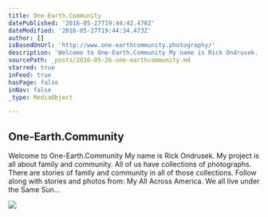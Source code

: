 ```yaml
---
title: One-Earth.Community
datePublished: '2016-05-27T19:44:42.478Z'
dateModified: '2016-05-27T19:44:34.473Z'
author: []
isBasedOnUrl: 'http://www.one-earthcommunity.photography/'
description: 'Welcome to One-Earth.Community My name is Rick Ondrusek. My project is all about family and community. All of us have collections of photographs. There are stories of family and community in all of those collections. Follow along with stories and photos from: My All Across America. We all live under the Same Sun...'
sourcePath: _posts/2016-05-26-one-earthcommunity.md
starred: true
inFeed: true
hasPage: false
inNav: false
_type: MediaObject

---
```

<article style=""><h1>One-Earth.Community</h1><p>Welcome to One-Earth.Community My name is Rick Ondrusek. My project is all about family and community. All of us have collections of photographs. There are stories of family and community in all of those collections. Follow along with stories and photos from: My All Across America. We all live under the Same Sun...</p><img src="http://www.one-earthcommunity.photography/img/s4/v66/p1452820237-4.jpg" /></article>
